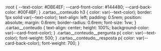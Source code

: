:root {
    --text-color: #DBE4EF;
    --card-front-color: #144480;
    --card-back-color: #00F4BF;
}
.cartao__conteudo h3 {
    color: var(--text-color);
    border: 1px solid var(--text-color);
    text-align: left;
    padding: 0.5rem;
    position: absolute;
    margin: 0.6rem;
    border-radius: 0.6rem;
    font-size: 1vw;
}
.cartao__conteudo {
    text-align: center;
    height: 100%;
    background-color: var(--card-front-color);
}
.cartao__conteudo__pergunta p{
    color: var(--text-color);
    font-weight: 500;
}
.cartao__conteudo__resposta p{
    color: var(--card-back-color);
    font-weight: 700;
}
